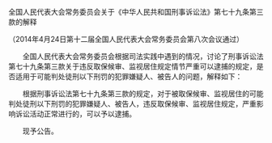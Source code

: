 全国人民代表大会常务委员会关于《中华人民共和国刑事诉讼法》第七十九条第三款的解释

（2014年4月24日第十二届全国人民代表大会常务委员会第八次会议通过）

　　全国人民代表大会常务委员会根据司法实践中遇到的情况，讨论了刑事诉讼法第七十九条第三款关于违反取保候审、监视居住规定情节严重可以逮捕的规定，是否适用于可能判处徒刑以下刑罚的犯罪嫌疑人、被告人的问题，解释如下：

　　根据刑事诉讼法第七十九条第三款的规定，对于被取保候审、监视居住的可能判处徒刑以下刑罚的犯罪嫌疑人、被告人，违反取保候审、监视居住规定，严重影响诉讼活动正常进行的，可以予以逮捕。

　　现予公告。